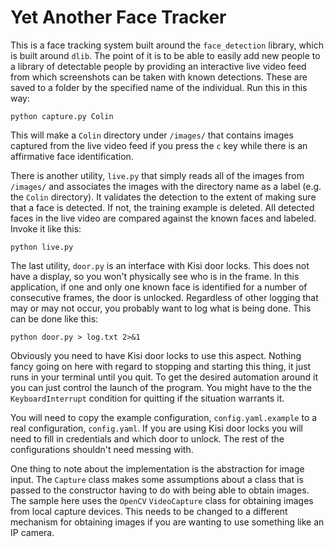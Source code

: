 # Yet Another Face Tracker

This is a face tracking system built around the
`face_detection` library, which is built around
`dlib`.  The point of it is to be able to easily
add new people to a library of detectable people
by providing an interactive live video feed from
which screenshots can be taken with known 
detections.  These are saved to a folder by
the specified name of the individual.  Run this 
in this way:

```
python capture.py Colin
```

This will make a `Colin` directory under `/images/`
that contains images captured from the live 
video feed if you press the `c` key while there is
an affirmative face identification.

There is another utility, `live.py` that simply
reads all of the images from `/images/` and
associates the images with the directory name as a
label (e.g. the `Colin` directory).  It validates
the detection to the extent of making sure that a
face is detected.  If not, the training example
is deleted.  All detected faces in the live 
video are compared against the known faces and 
labeled.  Invoke it like this:

```
python live.py
```

The last utility, `door.py` is an interface with 
Kisi door locks.  This does not have a display,
so you won't physically see who is in the frame.  In
this application, if one and only one known face is
identified for a number of consecutive frames, the
door is unlocked.  Regardless of other logging that
may or may not occur, you probably want to log what
is being done.  This can be done like this:

```
python door.py > log.txt 2>&1
```

Obviously you need to have Kisi door locks to 
use this aspect.  Nothing fancy going on here with
regard to stopping and starting this thing, it just
runs in your terminal until you quit.  To get the
desired automation around it you can just control
the launch of the program.  You might have to the 
the `KeyboardInterrupt` condition for quitting if 
the situation warrants it.

You will need to copy the example configuration,
`config.yaml.example` to a real configuration,
`config.yaml`.  If you are using Kisi door locks
you will need to fill in credentials and which
door to unlock.  The rest of the configurations
shouldn't need messing with.

One thing to note about the implementation is the
abstraction for image input.  The `Capture` class
makes some assumptions about a class that is
passed to the constructor having to do with being
able to obtain images.  The sample here uses the
`OpenCV` `VideoCapture` class for obtaining images
from local capture devices.  This needs to be 
changed to a different mechanism for obtaining
images if you are wanting to use something like
an IP camera.
